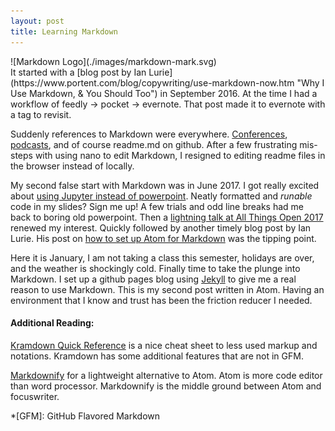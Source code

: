 ```yaml
---
layout: post
title: Learning Markdown
---
```

<div class="img_center">
  ![Markdown Logo](./images/markdown-mark.svg)
</div>
It started with a [blog post by Ian Lurie](https://www.portent.com/blog/copywriting/use-markdown-now.htm "Why I Use Markdown, & You Should Too") in September 2016. At the time I had a workflow of feedly -> pocket -> evernote. That post made it to evernote with a tag to revisit.

Suddenly references to Markdown were everywhere. [Conferences](https://pydata.org/carolinas2016/ "Pydata Carolinas"), [podcasts](https://www.podcastinit.com/episode-20-static-site-generators-with-justin-mayer-and-roberto-alsina/ "Podcast.__init__ - Static Site Generators..."), and of course readme.md on github. After a few frustrating mis-steps with using nano to edit Markdown, I resigned to editing readme files in the browser instead of locally.

My second false start with Markdown was in June 2017. I got really excited about [using Jupyter instead of powerpoint](https://medium.com/@mjspeck/presenting-code-using-jupyter-notebook-slides-a8a3c3b59d67 "Medium.com - Presenting Code Using Jupyter"). Neatly formatted and _runable_ code in my slides? Sign me up! A few trials and odd line breaks had me back to boring old powerpoint. Then a [lightning talk at All Things Open 2017](https://youtu.be/6Spfq_fcTTE "YouTube - Reveal.JS presentation hacks—Ryan Jarvinen") renewed my interest. Quickly followed by another timely blog post by Ian Lurie. His post on [how to set up Atom for Markdown](https://www.portent.com/blog/content-strategy/atom-markdown.htm "Portent Int - How to Set Up & Use Atom as a Markdown Editor") was the tipping point. 

Here it is January, I am not taking a class this semester, holidays are over, and the weather is shockingly cold. Finally time to take the plunge into Markdown. I set up a github pages blog using [Jekyll](/2018-1-16-why-jekyll.md "Why Jekyll?") to give me a real reason to use Markdown. This is my second post written in Atom. Having an environment that I know and trust has been the friction reducer I needed.

#### Additional Reading:

[Kramdown Quick Reference](https://kramdown.gettalong.org/quickref.html "Kramdown.com - Quick Ref") is a nice cheat sheet to less used markup and notations. Kramdown has some additional features that are not in GFM. 

[Markdownify](https://markdownify.js.org/ "Markdownify.org") for a lightweight alternative to Atom. Atom is more code editor than word processor. Markdownify is the middle ground between Atom and focuswriter. 



*[GFM]: GitHub Flavored Markdown